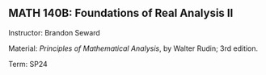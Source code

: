 ## MATH 140B: Foundations of Real Analysis II

Instructor: Brandon Seward

Material: *Principles of Mathematical Analysis*, by Walter Rudin; 3rd edition.

Term: SP24